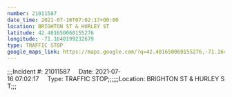 ```yaml
---
number: 21011587
date_time: 2021-07-16T07:02:17+00:00
location: BRIGHTON ST & HURLEY ST
latitude: 42.401650060155276
longitude: -71.1640199232679
type: TRAFFIC STOP
google_maps_link: https://maps.google.com/?q=42.401650060155276,-71.1640199232679
---
```


;;;Incident #: 21011587     Date: 2021‐07‐16 07:02:17     Type: TRAFFIC STOP;;;;;;Location: BRIGHTON ST & HURLEY ST;;;
